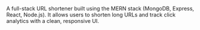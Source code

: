 A full-stack URL shortener built using the MERN stack (MongoDB, Express, React, Node.js). It allows users to shorten long URLs and track click analytics with a clean, responsive UI.